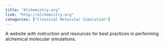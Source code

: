 ```yaml
---
title: "Alchemistry.org"
link: "http://alchemistry.org"
categories: ["Classical Molecular Simulation"]
---
```


A website with instruction and resources for best practices in performing alchemical molecular simulations.





